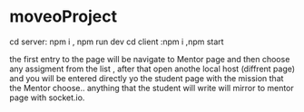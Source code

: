 # moveoProject

cd server: npm i , npm run dev
cd client :npm i ,npm start

the first entry to the page will be navigate to Mentor page and then choose any assigment from the list , after that open anothe local host (diffrent page)
and you will be entered directly yo the student page with the mission that the Mentor choose..
anything that the student will write will mirror to mentor page with socket.io.
